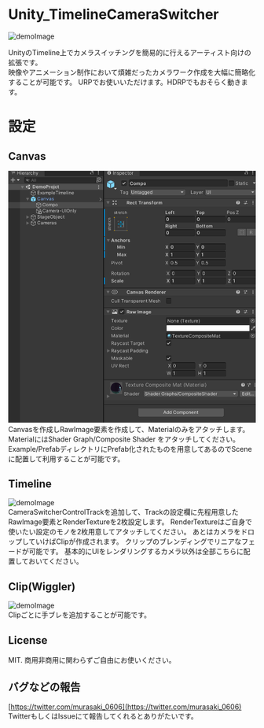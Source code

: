 # Unity_TimelineCameraSwitcher

![demoImage](https://github.com/murasaqi/Unity_TimelineCameraSwitcher/blob/main/Docs/bandicam%202021-06-28%2002-02-49-927_1.gif)

UnityのTimeline上でカメラスイッチングを簡易的に行えるアーティスト向けの拡張です。  
映像やアニメーション制作において煩雑だったカメラワーク作成を大幅に簡略化することが可能です。
URPでお使いいただけます。HDRPでもおそらく動きます。

# 設定

## Canvas
![demoImage](https://github.com/murasaqi/Unity_TimelineCameraSwitcher/blob/main/Docs/canvas_setting.png)  
Canvasを作成しRawImage要素を作成して、Materialのみをアタッチします。
MaterialにはShader Graph/Composite Shader をアタッチしてください。
Example/PrefabディレクトリにPrefab化されたものを用意してあるのでSceneに配置して利用することが可能です。
　　
## Timeline
![demoImage](https://github.com/murasaqi/Unity_TimelineCameraSwitcher/blob/main/Docs/track_setting.gif)  
CameraSwitcherControlTrackを追加して、Trackの設定欄に先程用意したRawImage要素とRenderTextureを2枚設定します。
RenderTextureはご自身で使いたい設定のモノを2枚用意してアタッチしてください。
あとはカメラをドロップしていけばClipが作成されます。
クリップのブレンディングでリニアなフェードが可能です。
基本的にUIをレンダリングするカメラ以外は全部こちらに配置しておいてください。
　　
## Clip(Wiggler)
![demoImage](https://github.com/murasaqi/Unity_TimelineCameraSwitcher/blob/main/Docs/clip_setting.gif)  
Clipごとに手ブレを追加することが可能です。

## License
MIT.
商用非商用に関わらずご自由にお使いください。


## バグなどの報告
[https://twitter.com/murasaki_0606](https://twitter.com/murasaki_0606)
TwitterもしくはIssueにて報告してくれるとありがたいです。